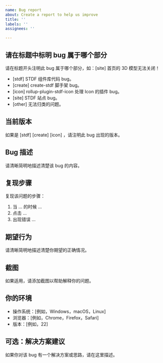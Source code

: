 ```yaml
---
name: Bug report
about: Create a report to help us improve
title: ''
labels: ''
assignees: ''

---
```


## 请在标题中标明 bug 属于哪个部分

请在标题开头注明此 bug 属于哪个部分，如：[site] 首页的 3D 模型无法关闭！
- [stdf] STDF 组件库代码 bug。
- [create] create-stdf 脚手架 bug。
- [icon] rollup-plugin-stdf-icon 处理 Icon 的插件 bug。
- [site] STDF 站点 bug。
- [other] 无法归类的问题。

## 当前版本

如果是 [stdf] [create] [icon] ，请注明此 bug 出现的版本。

## Bug 描述

请清晰简明地描述清楚该 bug 的内容。

## 复现步骤

复现该问题的步骤：

1. 当 ... 的时候 ...
2. 点击 ...
3. 出现错误 ...

## 期望行为

请清晰简明地描述清楚你期望的正确情况。

## 截图

如果适用，请添加截图以帮助解释你的问题。

## 你的环境

- 操作系统：[例如，Windows，macOS，Linux]
- 浏览器：[例如，Chrome，Firefox，Safari]
- 版本：[例如，22]

## 可选：解决方案建议

如果你对该 bug 有一个解决方案或思路，请在这里描述。
